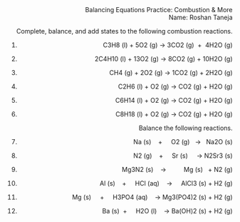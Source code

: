 <div style="text-align: right">Balancing Equations Practice: Combustion & More<div>

<div style="text-align: right">Name: Roshan Taneja</div>

  

Complete, balance, and add states to the following combustion reactions.
1. C3H8 (l) + 5O2 (g) → 3CO2 (g)  +  4H2O (g)

2. 2C4H10 (l) + 13O2 (g) → 8CO2 (g) + 10H2O (g)

3. CH4 (g) + 2O2 (g) → 1CO2 (g) + 2H2O (g)

4. C2H6 (l) + O2 (g) → CO2 (g) + H2O (g)

5. C6H14 (l) + O2 (g) → CO2 (g) + H2O (g)

6. C8H18 (l) + O2 (g) → CO2 (g) + H2O (g)

Balance the following reactions.

  

7. Na (s)    +     O2 (g)   →   Na2O (s)

  

8. N2 (g)    +     Sr (s)     → N2Sr3 (s)

  

9. Mg3N2 (s)    →          Mg (s)   + N2 (g)

  

10. Al (s)    +     HCl (aq)    →     AlCl3 (s) + H2 (g)

  

11. Mg (s)     +     H3PO4 (aq)    → Mg3(PO4)2 (s) + H2 (g)

  

12. Ba (s)  +     H2O (l)    → Ba(OH)2 (s) + H2 (g)